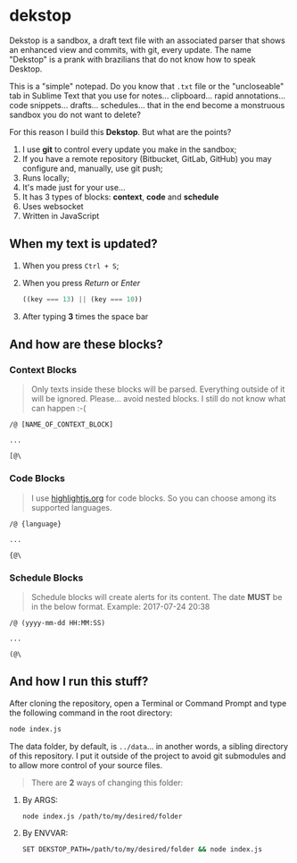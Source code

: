 # dekstop
Dekstop is a sandbox, a draft text file with an associated parser that shows an enhanced view and commits, with git, every update. The name "Dekstop" is a prank with brazilians that do not know how to speak Desktop.

This is a "simple" notepad. Do you know that `.txt` file or the "uncloseable" tab in Sublime Text that you use for notes... clipboard... rapid annotations... code snippets... drafts... schedules... that in the end become a monstruous sandbox you do not want to delete?

For this reason I build this **Dekstop**. But what are the points?

1. I use **git** to control every update you make in the sandbox;
2. If you have a remote repository (Bitbucket, GitLab, GitHub) you may configure and, manually, use git push;
3. Runs locally;
4. It's made just for your use...
5. It has 3 types of blocks: **context**, **code** and **schedule**
6. Uses websocket
7. Written in JavaScript

## When my text is updated?

1. When you press `Ctrl + S`;
2. When you press *Return* or *Enter*

    ```javascript
    ((key === 13) || (key === 10))
    ```
3. After typing **3** times the space bar

## And how are these **blocks**?

### Context Blocks

> Only texts inside these blocks will be parsed. Everything outside of it will be ignored. Please... avoid nested blocks. I still do not know what can happen :-(

```
/@ [NAME_OF_CONTEXT_BLOCK]

...

[@\
```

### Code Blocks

> I use [highlightjs.org](https://highlightjs.org/) for code blocks. So you can choose among its supported languages.

```
/@ {language}

...

{@\
```

### Schedule Blocks

> Schedule blocks will create alerts for its content. The date **MUST** be in the below format. Example: 2017-07-24 20:38

```
/@ (yyyy-mm-dd HH:MM:SS)

...

(@\
```

## And how I run this stuff?

After cloning the repository, open a Terminal or Command Prompt and type the following command in the root directory:

```bash
node index.js
```

The data folder, by default, is `../data`... in another words, a sibling directory of this repository. I put it outside of the project to avoid git submodules and to allow more control of your source files.

> There are **2** ways of changing this folder:

1. By ARGS:
    
    ```bash
    node index.js /path/to/my/desired/folder
    ```
2. By ENVVAR:

    ```bash
    SET DEKSTOP_PATH=/path/to/my/desired/folder && node index.js
    ```